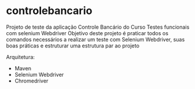 # controlebancario
Projeto de teste da aplicação Controle Bancário do Curso Testes funcionais com selenium Webdriver
Objetivo deste projeto é praticar todos os comandos necessários a realizar um teste com Selenium Webdriver, suas boas práticas e estruturar uma estrutura par ao projeto

Arquitetura:
 - Maven
 - Selenium Webdriver
 - Chromedriver
